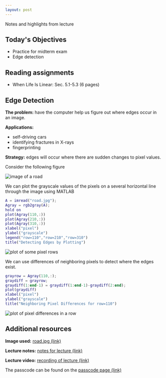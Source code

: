 ```yaml
---
layout: post
---
```


Notes and highlights from lecture

## Today's Objectives

* Practice for midterm exam
* Edge detection

## Reading assignments

* When Life Is Linear: Sec. 5.1-5.3 (6 pages)

## Edge Detection

**The problem:** have the computer help us figure out where edges occur in an image.

**Applications:**
* self-driving cars
* identifying fractures in X-rays
* fingerprinting

**Strategy:** edges will occur where there are sudden changes to pixel values.

Consider the following figure

![image of a road](/math107spring2021/extras/img/road.jpg)

We can plot the grayscale values of the pixels on a several horizontal line through the image using MATLAB

```Matlab
A = imread("road.jpg");
Agray = rgb2gray(A);
hold on
plot(Agray(110,:))
plot(Agray(210,:))
plot(Agray(310,:))
xlabel("pixel")
ylabel("grayscale")
legend("row=110","row=210","row=310")
title("Detecting Edges by Plotting")
```

![plot of some pixel rows](/math107spring2021/extras/img/pixel_plot.jpg)

We can use differences of neighboring pixels to detect where the edges exist.

```Matlab
grayrow = Agray(110,:);
graydiff = grayrow;
graydiff(1:end-1) = graydiff(1:end-1)-graydiff(2:end);
plot(graydiff)
xlabel("pixel")
ylabel("grayscale")
title("Neighboring Pixel Differences for row=110")
```

![plot of pixel differences in a row](/math107spring2021/extras/img/pixel_diff.jpg)


## Additional resources

**Image used:** <a target="_parent" href="https://wcasper.github.io/math107spring2021/extras/img/road.jpg">road.jpg (link)</a>

**Lecture notes:** <a target="_parent" href="https://wcasper.github.io/math107spring2021/extras/notes/2021-02-22-Note-09-56.pdf">notes for lecture (link)</a>

**Lecture video:** <a target="_parent" href="">recording of lecture (link)</a>

The passcode can be found on the <a target="_parent" href="https://csufullerton.instructure.com/courses/3127326/pages/video-lecture-keys">passcode page (link)</a>



